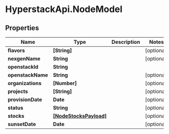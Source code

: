 # HyperstackApi.NodeModel

## Properties

Name | Type | Description | Notes
------------ | ------------- | ------------- | -------------
**flavors** | **[String]** |  | [optional] 
**nexgenName** | **String** |  | [optional] 
**openstackId** | **String** |  | 
**openstackName** | **String** |  | [optional] 
**organizations** | **[Number]** |  | [optional] 
**projects** | **[String]** |  | [optional] 
**provisionDate** | **Date** |  | [optional] 
**status** | **String** |  | [optional] 
**stocks** | [**[NodeStocksPayload]**](NodeStocksPayload.md) |  | [optional] 
**sunsetDate** | **Date** |  | [optional] 


